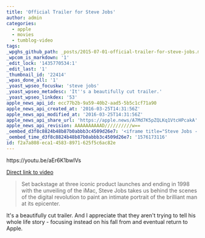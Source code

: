 ```yaml
---
title: 'Official Trailer for Steve Jobs'
author: admin
categories:
  - apple
  - movies
  - tumblog-video
tags: 
_wpghs_github_path: _posts/2015-07-01-official-trailer-for-steve-jobs.md
_wpcom_is_markdown: '1'
_edit_lock: '1435770534:1'
_edit_last: '1'
_thumbnail_id: '22414'
_wpas_done_all: '1'
_yoast_wpseo_focuskw: 'steve jobs'
_yoast_wpseo_metadesc: 'It''s a beautifully cut trailer.'
_yoast_wpseo_linkdex: '53'
apple_news_api_id: ecc77b2b-9a59-40b2-aad5-5b5c1cf71a90
apple_news_api_created_at: '2016-03-25T14:31:56Z'
apple_news_api_modified_at: '2016-03-25T14:31:56Z'
apple_news_api_share_url: 'https://apple.news/A7Md7K5pZQLKq1VtcHPcakA'
apple_news_api_revision: AAAAAAAAAAD//////////w==
_oembed_d3f8c8824b48b87b0abbb3c4509d26e7: '<iframe title="Steve Jobs - Official Trailer (HD)" width="700" height="394" src="https://www.youtube.com/embed/aEr6K1bwIVs?feature=oembed" frameborder="0" allow="accelerometer; autoplay; encrypted-media; gyroscope; picture-in-picture" allowfullscreen></iframe>'
_oembed_time_d3f8c8824b48b87b0abbb3c4509d26e7: '1576173116'
id: f2a7a808-eca1-4583-8971-625f5c6ac82e
---
```

<p>https://youtu.be/aEr6K1bwIVs</p>
<p><a href="https://youtu.be/aEr6K1bwIVs">Direct link to video</a></p>
<blockquote><p>
  Set backstage at three iconic product launches and ending in 1998 with the unveiling of the iMac, Steve Jobs takes us behind the scenes of the digital revolution to paint an intimate portrait of the brilliant man at its epicenter.
</p></blockquote>
<p>It's a beautifully cut trailer. And I appreciate that they aren't trying to tell his whole life story - focusing instead on his fall from and eventual return to Apple.</p>
